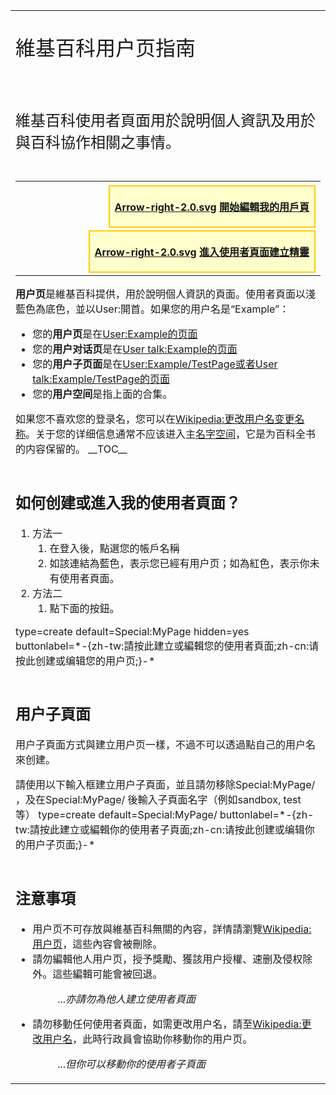 <table>
<tbody>
<tr class="odd">
<td><div style="font-size: 200%">
<p>維基百科用户页指南</p>
</div>
<p><br />
</p>
<div style="font-size: 150%">
<p>維基百科使用者頁面用於說明個人資訊及用於與百科協作相關之事情。</p>
</div></td>
</tr>
<tr class="even">
<td><table>
<tbody>
<tr class="odd">
<td><div class="plainlinks" style="float:right;margin-top:4px;font-weight:bold;padding:4px 8px;-moz-border-radius:10px;background-color:#ffc;border:2px solid #fc0; clear:left;">
<p><a href="https://zh.wikipedia.org/wiki/File:Arrow-right-2.0.svg" title="fig:Arrow-right-2.0.svg">Arrow-right-2.0.svg</a> <a href="http://zh.wikipedia.org/wiki/Special:MyPage?action=edit">開始編輯我的用戶頁</a></p>
</div>
<div class="plainlinks" style="float:right;margin-top:4px;font-weight:bold;padding:4px 8px;-moz-border-radius:10px;background-color:#ffc;border:2px solid #fc0; clear:left;">
<p><a href="https://zh.wikipedia.org/wiki/File:Arrow-right-2.0.svg" title="fig:Arrow-right-2.0.svg">Arrow-right-2.0.svg</a> <a href="https://zh.wikipedia.org/wiki/Wikipedia:創建條目精靈/用户页" title="wikilink">進入使用者頁面建立精靈</a></p>
</div></td>
</tr>
</tbody>
</table>
<p><strong>用户页</strong>是維基百科提供，用於說明個人資訊的頁面。使用者頁面以淺藍色為底色，並以User:開首。如果您的用户名是“Example”：</p>
<ul>
<li>您的<strong>用户页</strong>是在<a href="../Page/User:Example.md" title="wikilink">User:Example的页面</a></li>
<li>您的<strong>用户对话页</strong>是在<a href="../Page/User_talk:Example.md" title="wikilink">User talk:Example的页面</a></li>
<li>您的<strong>用户子页面</strong>是在<a href="../Page/User:Example/TestPage.md" title="wikilink">User:Example/TestPage或者</a><a href="../Page/User_talk:Example/TestPage.md" title="wikilink">User talk:Example/TestPage的页面</a></li>
<li>您的<strong>用户空间</strong>是指上面的合集。</li>
</ul>
<p>如果您不喜欢您的登录名，您可以在<a href="https://zh.wikipedia.org/wiki/Wikipedia:更改用户名" title="wikilink">Wikipedia:更改用户名变更名称</a>。关于您的详细信息通常不应该进入主<a href="https://zh.wikipedia.org/wiki/Help:名字空间" title="wikilink">名字空间</a>，它是为百科全书的内容保留的。 __TOC__</p></td>
</tr>
<tr class="odd">
<td><h2 id="如何创建或進入我的使用者頁面">如何创建或進入我的使用者頁面？</h2>
<ol>
<li>方法一
<ol>
<li>在登入後，點選您的帳戶名稱</li>
<li>如該連結為藍色，表示您已經有用户页；如為紅色，表示你未有使用者頁面。</li>
</ol></li>
<li>方法二
<ol>
<li>點下面的按鈕。</li>
</ol></li>
</ol>
<p><inputbox> type=create default=Special:MyPage hidden=yes buttonlabel=*-{zh-tw:請按此建立或編輯您的使用者頁面;zh-cn:请按此创建或编辑您的用户页;}-* </inputbox></p></td>
</tr>
<tr class="even">
<td><h2 id="用户子頁面">用户子頁面</h2>
<p>用户子頁面方式與建立用户页一樣，不過不可以透過點自己的用户名來创建。</p>
<p>請使用以下輸入框建立用户子頁面，並且請勿移除Special:MyPage/ ，及在Special:MyPage/ 後輸入子頁面名字（例如sandbox, test等） <inputbox> type=create default=Special:MyPage/ buttonlabel=*-{zh-tw:請按此建立或編輯你的使用者子頁面;zh-cn:请按此创建或编辑你的用户子页面;}-* </inputbox></p></td>
</tr>
<tr class="odd">
<td><h2 id="注意事項">注意事項</h2>
<ul>
<li>用户页不可存放與維基百科無關的內容，詳情請瀏覽<a href="https://zh.wikipedia.org/wiki/Wikipedia:用户页" title="wikilink">Wikipedia:用户页</a>，這些內容會被刪除。</li>
<li>請勿編輯他人用户页，授予獎勵、獲該用户授權、速删及侵权除外。這些編輯可能會被回退。
<dl>
<dt></dt>
<dd>...<em>亦請勿為他人建立使用者頁面</em>
</dd>
</dl></li>
<li>請勿移動任何使用者頁面，如需更改用户名，請至<a href="https://zh.wikipedia.org/wiki/Wikipedia:更改用户名" title="wikilink">Wikipedia:更改用户名</a>，此時行政員會協助你移動你的用户页。
<dl>
<dt></dt>
<dd>...<em>但你可以移動你的使用者子頁面</em>
</dd>
</dl></li>
</ul></td>
</tr>
</tbody>
</table>